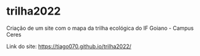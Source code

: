 # trilha2022
Criação de um site com o mapa da trilha ecológica do IF Goiano - Campus Ceres

Link do site: https://tiago070.github.io/trilha2022/
